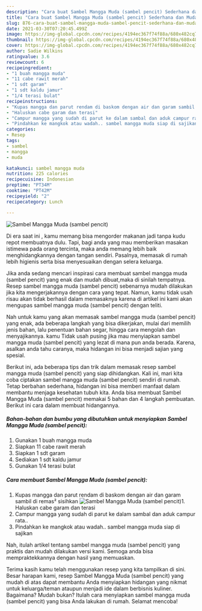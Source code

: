 ```yaml
---
description: "Cara buat Sambel Mangga Muda (sambel pencit) Sederhana dan Mudah Dibuat"
title: "Cara buat Sambel Mangga Muda (sambel pencit) Sederhana dan Mudah Dibuat"
slug: 876-cara-buat-sambel-mangga-muda-sambel-pencit-sederhana-dan-mudah-dibuat
date: 2021-03-30T07:20:45.499Z
image: https://img-global.cpcdn.com/recipes/4194ec367f74f88a/680x482cq70/sambel-mangga-muda-sambel-pencit-foto-resep-utama.jpg
thumbnail: https://img-global.cpcdn.com/recipes/4194ec367f74f88a/680x482cq70/sambel-mangga-muda-sambel-pencit-foto-resep-utama.jpg
cover: https://img-global.cpcdn.com/recipes/4194ec367f74f88a/680x482cq70/sambel-mangga-muda-sambel-pencit-foto-resep-utama.jpg
author: Sadie Wilkins
ratingvalue: 3.6
reviewcount: 6
recipeingredient:
- "1 buah mangga muda"
- "11 cabe rawit merah"
- "1 sdt garam"
- "1 sdt kaldu jamur"
- "1/4 terasi bulat"
recipeinstructions:
- "Kupas mangga dan parut rendam di baskom dengan air dan garam sambil di remas² sisihkan"
- "Haluskan cabe garam dan terasi"
- "Campur mangga yang sudah di parut ke dalam sambal dan aduk campur rata.."
- "Pindahkan ke mangkok atau wadah.. sambel mangga muda siap di sajikan"
categories:
- Resep
tags:
- sambel
- mangga
- muda

katakunci: sambel mangga muda 
nutrition: 225 calories
recipecuisine: Indonesian
preptime: "PT34M"
cooktime: "PT42M"
recipeyield: "2"
recipecategory: Lunch

---
```



![Sambel Mangga Muda (sambel pencit)](https://img-global.cpcdn.com/recipes/4194ec367f74f88a/680x482cq70/sambel-mangga-muda-sambel-pencit-foto-resep-utama.jpg)

Di era  saat ini , kamu memang bisa mengorder makanan jadi tanpa kudu repot membuatnya dulu. Tapi, bagi anda yang mau memberikan masakan istimewa pada orang tercinta, maka anda memang lebih baik menghidangkannya dengan tangan sendiri. Pasalnya, memasak di rumah lebih higienis serta bisa menyesuaikan dengan selera keluarga.

Jika anda sedang mencari inspirasi cara membuat sambel mangga muda (sambel pencit) yang enak dan mudah dibuat,maka di sinilah tempatnya. Resep sambel mangga muda (sambel pencit)  sebenarnya mudah dilakukan jika kita mengerjakannya dengan cara yang tepat. Namun, kamu tidak usah risau akan tidak berhasil dalam memasaknya 
karena di artikel ini kami akan mengupas sambel mangga muda (sambel pencit) dengan teliti.  



Nah untuk kamu yang akan memasak sambel mangga muda (sambel pencit) yang enak, ada beberapa langkah yang bisa dikerjakan, mulai dari memilih jenis bahan, lalu penentuan bahan segar, hingga cara mengolah dan menyajikannya. kamu Tidak usah pusing jika mau menyiapkan sambel mangga muda (sambel pencit) yang lezat di mana pun anda berada. Karena, asalkan anda  tahu caranya, maka hidangan ini bisa menjadi sajian yang spesial.

Berikut ini, ada beberapa tips dan trik dalam memasak resep sambel mangga muda (sambel pencit) yang siap dihidangkan. Kali ini, mari kita coba ciptakan sambel mangga muda (sambel pencit) sendiri di rumah. Tetap berbahan sederhana, hidangan ini bisa memberi manfaat dalam membantu menjaga kesehatan tubuh kita. Anda bisa membuat Sambel Mangga Muda (sambel pencit) memakai 5 bahan dan 4 langkah pembuatan. Berikut ini cara dalam membuat hidangannya.

<!--inarticleads1-->

##### Bahan-bahan dan bumbu yang dibutuhkan untuk menyiapkan Sambel Mangga Muda (sambel pencit):

1. Gunakan 1 buah mangga muda
1. Siapkan 11 cabe rawit merah
1. Siapkan 1 sdt garam
1. Sediakan 1 sdt kaldu jamur
1. Gunakan 1/4 terasi bulat




<!--inarticleads2-->

##### Cara membuat Sambel Mangga Muda (sambel pencit):

1. Kupas mangga dan parut rendam di baskom dengan air dan garam sambil di remas² sisihkan
<img src="https://img-global.cpcdn.com/steps/c8afaa29daf22bfb/160x128cq70/sambel-mangga-muda-sambel-pencit-langkah-memasak-1-foto.jpg" alt="Sambel Mangga Muda (sambel pencit)">1. Haluskan cabe garam dan terasi
1. Campur mangga yang sudah di parut ke dalam sambal dan aduk campur rata..
1. Pindahkan ke mangkok atau wadah.. sambel mangga muda siap di sajikan




Nah, itulah artikel tentang  sambel mangga muda (sambel pencit)  yang praktis dan mudah dilakukan versi kami. Semoga anda bisa mempraktekkannya dengan hasil yang memuaskan. 

Terima kasih kamu telah menggunakan resep yang kita tampilkan di sini. Besar harapan kami, resep  Sambel Mangga Muda (sambel pencit) yang mudah di atas dapat membantu Anda menyiapkan hidangan yang nikmat untuk keluarga/teman ataupun menjadi ide dalam berbisnis kuliner. Bagaimana? Mudah bukan? Itulah cara menyiapkan sambel mangga muda (sambel pencit) yang bisa Anda lakukan di rumah. Selamat mencoba!

